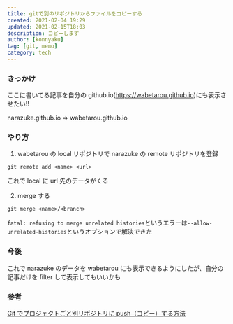 ```yaml
---
title: gitで別のリポジトリからファイルをコピーする
created: 2021-02-04 19:29
updated: 2021-02-15T18:03
description: コピーします
author: [konnyaku]
tag: [git, memo]
category: tech
---
```


### きっかけ

ここに書いてる記事を自分の github.io(https://wabetarou.github.io)にも表示させたい!!

narazuke.github.io => wabetarou.github.io

### やり方

1. wabetarou の local リポジトリで narazuke の remote リポジトリを登録

```
git remote add <name> <url>
```

これで local に url 先のデータがくる

2. merge する

```
git merge <name>/<branch>
```

`fatal: refusing to merge unrelated histories`というエラーは`--allow-unrelated-histories`というオプションで解決できた

### 今後

これで narazuke のデータを wabetarou にも表示できるようにしたが、自分の記事だけを filter して表示してもいいかも

### 参考

[Git でプロジェクトごと別リポジトリに push（コピー）する方法](https://chat-rate.com/it/1789/)
